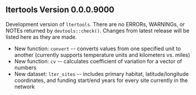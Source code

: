 ## ltertools Version 0.0.0.9000

Development version of `ltertools`. There are no ERRORs, WARNINGs, or NOTEs returned by `devtools::check()`. Changes from latest release will be listed here as they are made.

- New function: `convert` -- converts values from one specified unit to another (currently supports temperature units and kilometers vs. miles)
- New function: `cv` -- calculates coefficient of variation for a vector of numbers
- New dataset: `lter_sites` -- includes primary habitat, latitude/longitude coordinates, and funding start/end years for every site currently in the network
